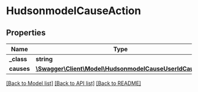 # HudsonmodelCauseAction

## Properties
Name | Type | Description | Notes
------------ | ------------- | ------------- | -------------
**_class** | **string** |  | [optional] 
**causes** | [**\Swagger\Client\Model\HudsonmodelCauseUserIdCause[]**](HudsonmodelCauseUserIdCause.md) |  | [optional] 

[[Back to Model list]](../README.md#documentation-for-models) [[Back to API list]](../README.md#documentation-for-api-endpoints) [[Back to README]](../README.md)


